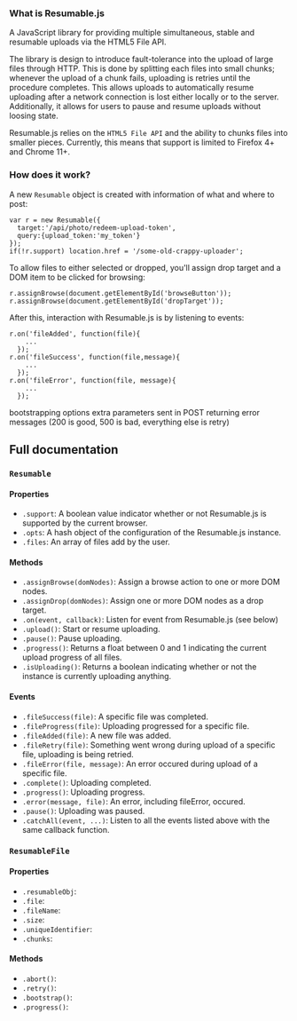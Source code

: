 ### What is Resumable.js

A JavaScript library for providing multiple simultaneous, stable and resumable uploads via the HTML5 File API. 

The library is design to introduce fault-tolerance into the upload of large files through HTTP. This is done by splitting each files into small chunks; whenever the upload of a chunk fails, uploading is retries until the procedure completes. This allows uploads to automatically resume uploading after a network connection is lost either locally or to the server. Additionally, it allows for users to pause and resume uploads without loosing state. 

Resumable.js relies on the `HTML5 File API` and the ability to chunks files into smaller pieces. Currently, this means that support is limited to Firefox 4+ and Chrome 11+.


### How does it work?

A new `Resumable` object is created with information of what and where to post:

    var r = new Resumable({
      target:'/api/photo/redeem-upload-token', 
      query:{upload_token:'my_token'}
    });
    if(!r.support) location.href = '/some-old-crappy-uploader';
  
To allow files to either selected or dropped, you'll assign drop target and a DOM item to be clicked for browsing:

    r.assignBrowse(document.getElementById('browseButton'));
    r.assignBrowse(document.getElementById('dropTarget'));

After this, interaction with Resumable.js is by listening to events:

    r.on('fileAdded', function(file){
        ...
      });
    r.on('fileSuccess', function(file,message){
        ...
      });
    r.on('fileError', function(file, message){
        ...
      });


bootstrapping options
extra parameters sent in POST
returning error messages (200 is good, 500 is bad, everything else is retry)

## Full documentation

### `Resumable`
#### Properties

* `.support`: A boolean value indicator whether or not Resumable.js is supported by the current browser.
* `.opts`: A hash object of the configuration of the Resumable.js instance.
* `.files`: An array of files add by the user.

#### Methods

* `.assignBrowse(domNodes)`: Assign a browse action to one or more DOM nodes.
* `.assignDrop(domNodes)`: Assign one or more DOM nodes as a drop target.
* `.on(event, callback)`: Listen for event from Resumable.js (see below)
* `.upload()`: Start or resume uploading.
* `.pause()`: Pause uploading.
* `.progress()`: Returns a float between 0 and 1 indicating the current upload progress of all files.
* `.isUploading()`: Returns a boolean indicating whether or not the instance is currently uploading anything.

#### Events

* `.fileSuccess(file)`: A specific file was completed.
* `.fileProgress(file)`: Uploading progressed for a specific file.
* `.fileAdded(file)`: A new file was added.
* `.fileRetry(file)`: Something went wrong during upload of a specific file, uploading is being retried.
* `.fileError(file, message)`: An error occured during upload of a specific file.
* `.complete()`: Uploading completed.
* `.progress()`: Uploading progress.
* `.error(message, file)`: An error, including fileError, occured.
* `.pause()`: Uploading was paused.
* `.catchAll(event, ...)`: Listen to all the events listed above with the same callback function.

### `ResumableFile` 
#### Properties

* `.resumableObj`:
* `.file`:
* `.fileName`:
* `.size`:
* `.uniqueIdentifier`:
* `.chunks`:

#### Methods

* `.abort()`:
* `.retry()`:
* `.bootstrap()`:
* `.progress()`:
